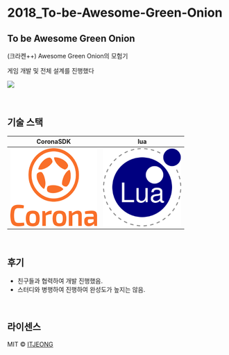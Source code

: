 # 2018_To-be-Awesome-Green-Onion

## To be Awesome Green Onion

<p align="justify">
(크라켄++) Awesome Green Onion의 모험기

게임 개발 및 전체 설계를 진행했다

<img src="/.images/To Be Awesome Green Onion.gif">

</p>


<br>

## 기술 스택

| CoronaSDK | lua |
| :--------: | :--------: |
|   <img src="https://raw.githubusercontent.com/ITJEONG-DEV/README/main/.images/coronasdk.png" width="200" height="180"/>   |   <img src="https://raw.githubusercontent.com/ITJEONG-DEV/README/main/.images/lua.png" width="180" height="180"/>    |
<br>

## 후기
<p align="justify">

- 친구들과 협력하여 개발 진행했음.
- 스터디와 병행하여 진행하여 완성도가 높지는 않음.

</p>


<br>

## 라이센스

MIT &copy; [ITJEONG](mailto:derbana1027@gmail.com)
